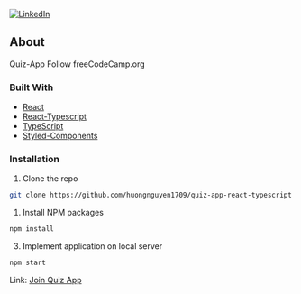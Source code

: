 [![LinkedIn][linkedin-shield]][linkedin-url]

<!-- ABOUT THE PROJECT -->

## About

Quiz-App
Follow freeCodeCamp.org

### Built With

- [React](https://reactjs.org/)
- [React-Typescript](https://create-react-app.dev/docs/adding-typescript/)
- [TypeScript](https://www.typescriptlang.org/)
- [Styled-Components](https://styled-components.com/)

<!-- GETTING STARTED -->

### Installation

1. Clone the repo

```sh
git clone https://github.com/huongnguyen1709/quiz-app-react-typescript
```

1. Install NPM packages

```sh
npm install
```

3. Implement application on local server

```sh
npm start
```

Link: [Join Quiz App](https://join-quiz.netlify.app)

<!-- MARKDOWN LINKS & IMAGES -->
<!-- https://www.markdownguide.org/basic-syntax/#reference-style-links -->

[linkedin-shield]: https://img.shields.io/badge/-LinkedIn-black.svg?style=flat-square&logo=linkedin&colorB=555
[linkedin-url]: https://www.linkedin.com/in/huongnguyen1709/
